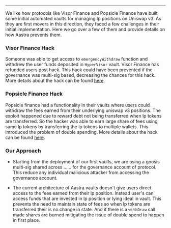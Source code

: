 ---

We like how protocols like Visor Finance and Popsicle Finance have built some initial automated vaults for managing lp positions on Uniswap v3. As they are first movers in this direction, they faced a few challenges in their initial implementation. Here we go over a few of them and provide details on how Aastra prevents them.‌

### **Visor Finance Hack**

Someone was able to get access to `emergencyWithdraw` function and withdrew the user funds deposited in `HyperVisor` vault. Visor Finance has refunded users post hack. This hack could have been prevented if the governance was multi-sig based, decreasing the chances for this hack. More details about the hack can be found [here](https://visorfinance.medium.com/visor-beta-incident-report-1b2521b9266).​‌


### **Popsicle Finance Hack**

Popsicle finance had a functionality in their vaults where users could withdraw the fees earned from their underlying uniswap v3 positions. The exploit happened due to reward debt not being transferred when lp tokens are transferred. So the hacker was able to earn large share of fees using same lp tokens by transferring the lp tokens to multiple wallets. This introduced the problem of double spending. More details about the hack can be found [here](https://popsiclefinance.medium.com/popsicle-finance-post-mortem-after-fragola-hack-f45b302362e0).‌


### **Our Approach**

- Starting from the deployment of our first vaults, we are using a gnosis multi-sig shared across ...... for the governance account of protocol. This reduce any individual malicious attacker from accessing the governance account.

- The current architecture of Aastra vaults doesn't give users direct access to the fees earned from their lp position. Instead user's can access funds that are invested in lp position or lying ideal in vault. This prevents the need to maintain state of fees so when lp tokens are transferred their is no change in state. And if there is a `withDraw` call made shares are burned mitigating the issue of double spend to happen in first place.
